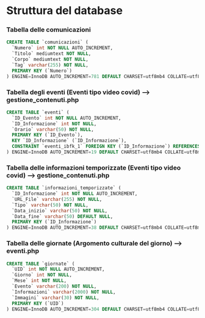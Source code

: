 # Struttura del database

### Tabella delle comunicazioni
``` sql
CREATE TABLE `comunicazioni` (
  `Numero` int NOT NULL AUTO_INCREMENT,
  `Titolo` mediumtext NOT NULL,
  `Corpo` mediumtext NOT NULL,
  `Tag` varchar(255) NOT NULL,
  PRIMARY KEY (`Numero`)
) ENGINE=InnoDB AUTO_INCREMENT=781 DEFAULT CHARSET=utf8mb4 COLLATE=utf8mb4_0900_ai_ci;
```


### Tabella degli eventi (Eventi tipo video covid) --> gestione_contenuti.php
``` sql
CREATE TABLE `eventi` (
  `ID_Evento` int NOT NULL AUTO_INCREMENT,
  `ID_Informazione` int NOT NULL,
  `Orario` varchar(50) NOT NULL,
  PRIMARY KEY (`ID_Evento`),
  KEY `ID_Informazione` (`ID_Informazione`),
  CONSTRAINT `eventi_ibfk_1` FOREIGN KEY (`ID_Informazione`) REFERENCES `informazioni_temporizzate` (`ID_Informazione`) ON DELETE CASCADE ON UPDATE CASCADE
) ENGINE=InnoDB AUTO_INCREMENT=19 DEFAULT CHARSET=utf8mb4 COLLATE=utf8mb4_0900_ai_ci;
```

### Tabella delle informazioni temporizzate (Eventi tipo video covid) --> gestione_contenuti.php
``` sql
CREATE TABLE `informazioni_temporizzate` (
  `ID_Informazione` int NOT NULL AUTO_INCREMENT,
  `URL_File` varchar(255) NOT NULL,
  `Tipo` varchar(50) NOT NULL,
  `Data_inizio` varchar(50) NOT NULL,
  `Data_fine` varchar(50) DEFAULT NULL,
  PRIMARY KEY (`ID_Informazione`)
) ENGINE=InnoDB AUTO_INCREMENT=38 DEFAULT CHARSET=utf8mb4 COLLATE=utf8mb4_0900_ai_ci;
```

### Tabella delle giornate (Argomento culturale del giorno) --> eventi.php
``` sql
CREATE TABLE `giornate` (
  `UID` int NOT NULL AUTO_INCREMENT,
  `Giorno` int NOT NULL,
  `Mese` int NOT NULL,
  `Evento` varchar(200) NOT NULL,
  `Informazioni` varchar(2000) NOT NULL,
  `Immagini` varchar(30) NOT NULL,
  PRIMARY KEY (`UID`)
) ENGINE=InnoDB AUTO_INCREMENT=304 DEFAULT CHARSET=utf8mb4 COLLATE=utf8mb4_0900_ai_ci;
```